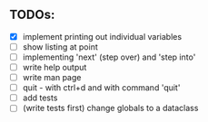 ## TODOs:
- [x] implement printing out individual variables
- [ ] show listing at point
- [ ] implementing 'next' (step over) and 'step into'
- [ ] write help output
- [ ] write man page
- [ ] quit - with ctrl+d and with command 'quit'
- [ ] add tests
- [ ] (write tests first) change globals to a dataclass 
